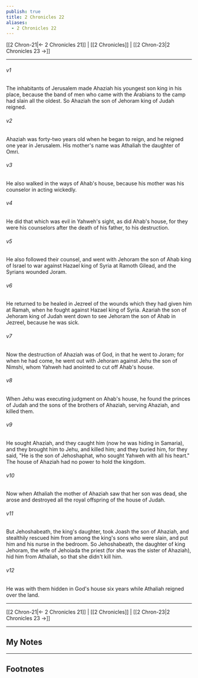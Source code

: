 ```yaml
---
publish: true
title: 2 Chronicles 22
aliases:
  - 2 Chronicles 22
---
```


[[2 Chron-21|← 2 Chronicles 21]] | [[2 Chronicles]] | [[2 Chron-23|2 Chronicles 23 →]]
***



###### v1 
The inhabitants of Jerusalem made Ahaziah his youngest son king in his place, because the band of men who came with the Arabians to the camp had slain all the oldest. So Ahaziah the son of Jehoram king of Judah reigned. 

###### v2 
Ahaziah was forty-two years old when he began to reign, and he reigned one year in Jerusalem. His mother's name was Athaliah the daughter of Omri. 

###### v3 
He also walked in the ways of Ahab's house, because his mother was his counselor in acting wickedly. 

###### v4 
He did that which was evil in Yahweh's sight, as did Ahab's house, for they were his counselors after the death of his father, to his destruction. 

###### v5 
He also followed their counsel, and went with Jehoram the son of Ahab king of Israel to war against Hazael king of Syria at Ramoth Gilead, and the Syrians wounded Joram. 

###### v6 
He returned to be healed in Jezreel of the wounds which they had given him at Ramah, when he fought against Hazael king of Syria. Azariah the son of Jehoram king of Judah went down to see Jehoram the son of Ahab in Jezreel, because he was sick. 

###### v7 
Now the destruction of Ahaziah was of God, in that he went to Joram; for when he had come, he went out with Jehoram against Jehu the son of Nimshi, whom Yahweh had anointed to cut off Ahab's house. 

###### v8 
When Jehu was executing judgment on Ahab's house, he found the princes of Judah and the sons of the brothers of Ahaziah, serving Ahaziah, and killed them. 

###### v9 
He sought Ahaziah, and they caught him (now he was hiding in Samaria), and they brought him to Jehu, and killed him; and they buried him, for they said, "He is the son of Jehoshaphat, who sought Yahweh with all his heart." The house of Ahaziah had no power to hold the kingdom. 

###### v10 
Now when Athaliah the mother of Ahaziah saw that her son was dead, she arose and destroyed all the royal offspring of the house of Judah. 

###### v11 
But Jehoshabeath, the king's daughter, took Joash the son of Ahaziah, and stealthily rescued him from among the king's sons who were slain, and put him and his nurse in the bedroom. So Jehoshabeath, the daughter of king Jehoram, the wife of Jehoiada the priest (for she was the sister of Ahaziah), hid him from Athaliah, so that she didn't kill him. 

###### v12 
He was with them hidden in God's house six years while Athaliah reigned over the land.

***
[[2 Chron-21|← 2 Chronicles 21]] | [[2 Chronicles]] | [[2 Chron-23|2 Chronicles 23 →]]

---
## My Notes

---
## Footnotes